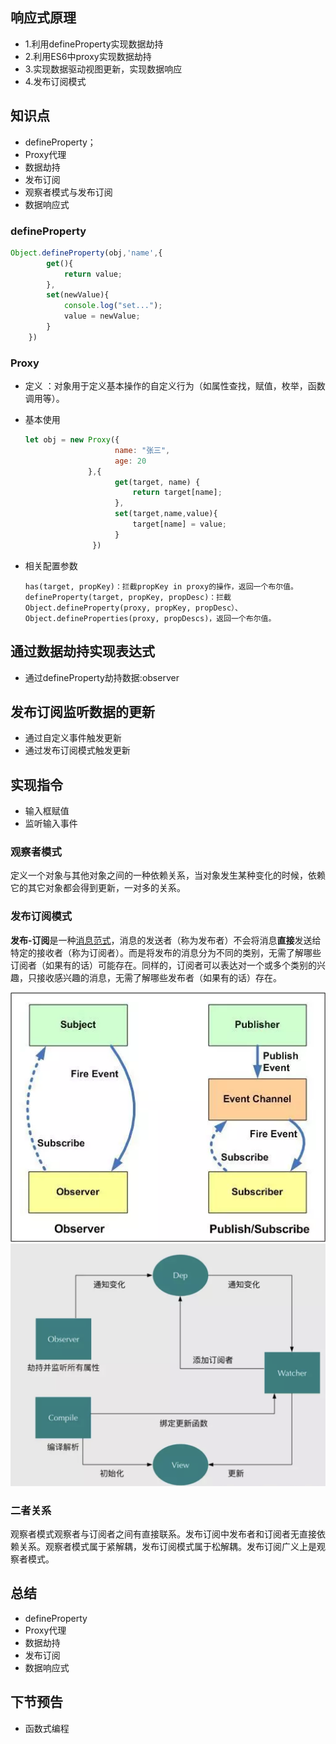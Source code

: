 ## 响应式原理


- 1.利用defineProperty实现数据劫持
- 2.利用ES6中proxy实现数据劫持
- 3.实现数据驱动视图更新，实现数据响应
- 4.发布订阅模式

## 知识点

- defineProperty；
- Proxy代理
- 数据劫持
- 发布订阅
- 观察者模式与发布订阅
- 数据响应式

### defineProperty

```js
Object.defineProperty(obj,'name',{
        get(){
            return value;
        },
        set(newValue){
            console.log("set...");
            value = newValue;
        }
    })
```



### Proxy

- 定义  ：对象用于定义基本操作的自定义行为（如属性查找，赋值，枚举，函数调用等）。

- 基本使用

  ```js
  let obj = new Proxy({
                      name: "张三",
                      age: 20
                },{
                      get(target, name) {
                          return target[name];
                      },
                      set(target,name,value){
                          target[name] = value;
                      }
                 })
  ```

- 相关配置参数

  ```
  has(target, propKey)：拦截propKey in proxy的操作，返回一个布尔值。
  defineProperty(target, propKey, propDesc)：拦截Object.defineProperty(proxy, propKey, propDesc）、Object.defineProperties(proxy, propDescs)，返回一个布尔值。
  ```



##  通过数据劫持实现表达式

- 通过defineProperty劫持数据:observer


## 发布订阅监听数据的更新

- 通过自定义事件触发更新
- 通过发布订阅模式触发更新

## 实现指令

- 输入框赋值
- 监听输入事件

### 观察者模式

定义一个对象与其他对象之间的一种依赖关系，当对象发生某种变化的时候，依赖它的其它对象都会得到更新，一对多的关系。

### 发布订阅模式

**发布-订阅**是一种[消息](https://zh.wikipedia.org/wiki/消息)[范式](https://zh.wikipedia.org/wiki/范式)，消息的发送者（称为发布者）不会将消息**直接**发送给特定的接收者（称为订阅者）。而是将发布的消息分为不同的类别，无需了解哪些订阅者（如果有的话）可能存在。同样的，订阅者可以表达对一个或多个类别的兴趣，只接收感兴趣的消息，无需了解哪些发布者（如果有的话）存在。

<img src="./assets/3.png" />

<img src="./assets/2.png"/>

### 二者关系

观察者模式观察者与订阅者之间有直接联系。发布订阅中发布者和订阅者无直接依赖关系。观察者模式属于紧解耦，发布订阅模式属于松解耦。发布订阅广义上是观察者模式。



## 总结

- defineProperty
- Proxy代理
- 数据劫持
- 发布订阅
- 数据响应式

## 下节预告

- 函数式编程

